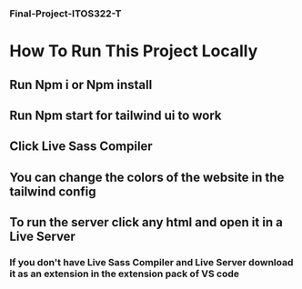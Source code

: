 ### Final-Project-ITOS322-T

# How To Run This Project Locally

## Run Npm i or Npm install

## Run Npm start for tailwind ui to work

## Click Live Sass Compiler

## You can change the colors of the website in the tailwind config

## To run the server click any html and open it in a Live Server

### If you don't have Live Sass Compiler and Live Server download it as an extension in the extension pack of VS code
